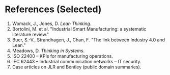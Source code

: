 # References (Selected)

1. Womack, J., Jones, D. *Lean Thinking*.  
2. Bortolini, M. et al. "Industrial Smart Manufacturing: a systematic literature review."  
3. Buer, S.-V., Strandhagen, J., Chan, F. "The link between Industry 4.0 and Lean."  
4. Meadows, D. *Thinking in Systems*.  
5. ISO 22400 – KPIs for manufacturing operations.  
6. IEC 62443 – Industrial communication networks – IT security.  
7. Case articles on JLR and Bentley (public domain summaries).
